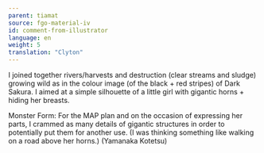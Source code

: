 ```yaml
---
parent: tiamat
source: fgo-material-iv
id: comment-from-illustrator
language: en
weight: 5
translation: "Clyton"
---
```


I joined together rivers/harvests and destruction (clear streams and sludge) growing wild as in the colour image (of the black + red stripes) of Dark Sakura. I aimed at a simple silhouette of a little girl with gigantic horns + hiding her breasts.

Monster Form: For the MAP plan and on the occasion of expressing her parts, I crammed as many details of gigantic structures in order to potentially put them for another use. (I was thinking something like walking on a road above her horns.) (Yamanaka Kotetsu)
